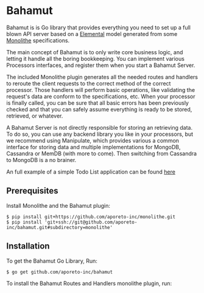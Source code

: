 # Bahamut

Bahamut is is Go library that provides everything you need to set up a full blown API server based on a [Elemental](https://github.com/aporeto-inc/elemental) model generated from some [Monolithe](https://github.com/aporeto-inc/monolithe) specifications.

The main concept of Bahamut is to only write core business logic, and letting it handle all the  boring bookkeeping. You can implement various Processors interfaces, and register them when you start a Bahamut Server.

The included Monolithe plugin generates all the needed routes and handlers to reroute the client requests to the correct method of the correct processor. Those handlers will perform basic operations, like validating the request's data are conform to the specifications, etc. When your processor is finally called, you can be sure that all basic errors has been previously checked and that you can safely assume everything is ready to be stored, retrieved, or whatever.

A Bahamut Server is not directly responsible for storing an retrieving data. To do so, you can use any backend library you like in your processors, but we recommend using Manipulate, which provides various a common interface for storing data and multiple implementations for MongoDB, Cassandra or MemDB (with more to come). Then switching from Cassandra to MongoDB is a no brainer.

An full example of a simple Todo List application can be found [here](https://github.com/aporeto-inc/bahamut-example)

## Prerequisites

Install Monolithe and the Bahamut plugin:

    $ pip install git+https://github.com/aporeto-inc/monolithe.git
    $ pip install 'git+ssh://git@github.com/aporeto-inc/bahamut.git#subdirectory=monolithe'

## Installation

To get the Bahamut Go Library, Run:

    $ go get github.com/aporeto-inc/bahamut

To install the Bahamut Routes and Handlers monolithe plugin, run:
